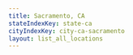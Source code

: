 ```yaml
---
title: Sacramento, CA
stateIndexKey: state-ca
cityIndexKey: city-ca-sacramento
layout: list_all_locations
---
```

